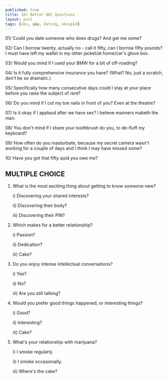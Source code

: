 ```yaml
---
published: true
title: 10+ Better OKC Questions
layout: post
tags: [okc, q&a, dating, okcupid]
---
```

01/ Could you date someone who does drugs?
And get me some?

02/ Can I borrow twenty, actually no - call it fifty, can I borrow fifty pounds? I must have left my wallet in my other jacket/at home/car's glove box.

03/ Would you mind if I used your BMW for a bit of off-roading?

04/ Is it fully comprehensive insurance you have? (What? No, just a scratch, don't be so dramatic.)

05/ Specifically how many consecutive days could I stay at your place before you raise the subject of rent?

06/ Do you mind if I cut my toe nails in front of you?
Even at the theatre?

07/ Is it okay if I applaud after we have sex? I believe manners maketh the man.

08/ You don't mind if I share your toothbrush do you, to de-fluff my keyboard?

09/ How often do you masturbate, because my secret camera wasn't working for a couple of days and I think I may have missed some?

10/ Have you got that fifty quid you owe me?


MULTIPLE CHOICE
---------------

1. What is the most exciting thing about getting to know someone new?

    i) Discovering your shared interests?

    ii) Discovering their body?

    iii) Discovering their PIN?



2. Which makes for a better relationship?

    i) Passion?

    ii) Dedication?

    iii) Cake?



3. Do you enjoy intense intellectual conversations?

    i) Yes?

    ii) No?

    iii) Are you still talking?


4. Would you prefer good things happened, or interesting things?

    i) Good?

    ii) Interesting?

    iii) Cake?


5. What's your relationship with marijuana?

    i) I smoke regularly.

    ii) I smoke occasionally.

    iii) Where's the cake?